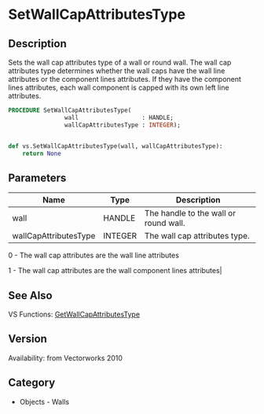 # SetWallCapAttributesType

## Description
Sets the wall cap attributes type of a wall or round wall.  The wall cap attributes type determines whether the wall caps have the wall line attributes or the component lines attributes.  If they have the component lines attributes, each wall component is capped with its own left line attributes.

```pascal
PROCEDURE SetWallCapAttributesType(
				wall                  : HANDLE;
				wallCapAttributesType : INTEGER);
```

```python

def vs.SetWallCapAttributesType(wall, wallCapAttributesType):
    return None
```

## Parameters
|Name|Type|Description|
|---|---|---|
|wall|HANDLE|The handle to the wall or round wall.|
|wallCapAttributesType|INTEGER|The wall cap attributes type.







0 - The wall cap attributes are the wall line attributes



1 - The wall cap attributes are the wall component lines attributes|

## See Also
VS Functions:
[GetWallCapAttributesType](GetWallCapAttributesType.md)

## Version
Availability: from Vectorworks 2010
## Category
* Objects - Walls

